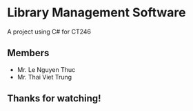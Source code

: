 # Library Management Software
A project using C# for CT246

## Members
- Mr. Le Nguyen Thuc
- Mr. Thai Viet Trung

## Thanks for watching!
